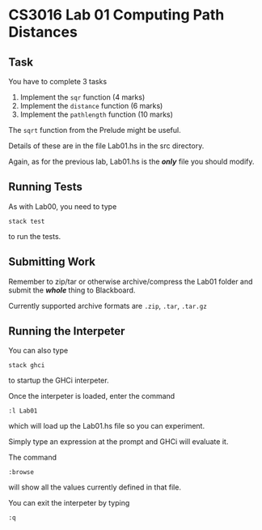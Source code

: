 # CS3016 Lab 01  Computing Path Distances

## Task

You have to complete 3 tasks

1. Implement the `sqr` function (4 marks)
2. Implement the `distance` function (6 marks)
3. Implement the `pathlength` function (10 marks)

The `sqrt` function from the Prelude might be useful.

Details of these are in the file Lab01.hs
in the src directory.

Again, as for the previous lab, Lab01.hs is the ***only*** file you should modify.

## Running Tests

As with Lab00, you need to type

`stack test`

to run the tests.

## Submitting Work

Remember to zip/tar or otherwise archive/compress the Lab01 folder
and submit the ***whole*** thing to Blackboard.

Currently supported archive formats are `.zip`, `.tar`, `.tar.gz`

## Running the Interpeter

You can also type

`stack ghci` 

to startup the GHCi interpeter.

Once the interpeter is loaded,
enter the command

`:l Lab01`

which will load up the Lab01.hs file so you can experiment.

Simply type an expression at the prompt and GHCi will evaluate it.

The command 

`:browse`

will show all the values currently defined in that file.

You can exit the interpeter by typing

`:q`

